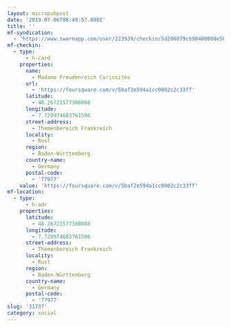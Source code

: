 ```yaml
---
layout: micropubpost
date: '2019-07-06T08:48:57.000Z'
title: ''
mf-syndication:
  - 'https://www.swarmapp.com/user/223939/checkin/5d206079cb90480008e5096f'
mf-checkin:
  - type:
      - h-card
    properties:
      name:
        - Madame Freudenreich Curiosités
      url:
        - 'https://foursquare.com/v/5baf2e594a1cc0002c2c33ff'
      latitude:
        - 48.26721577308008
      longitude:
        - 7.720974683761596
      street-address:
        - Themenbereich Frankreich
      locality:
        - Rust
      region:
        - Baden-Württemberg
      country-name:
        - Germany
      postal-code:
        - '77977'
    value: 'https://foursquare.com/v/5baf2e594a1cc0002c2c33ff'
mf-location:
  - type:
      - h-adr
    properties:
      latitude:
        - 48.26721577308008
      longitude:
        - 7.720974683761596
      street-address:
        - Themenbereich Frankreich
      locality:
        - Rust
      region:
        - Baden-Württemberg
      country-name:
        - Germany
      postal-code:
        - '77977'
slug: '31737'
category: social
---
```

